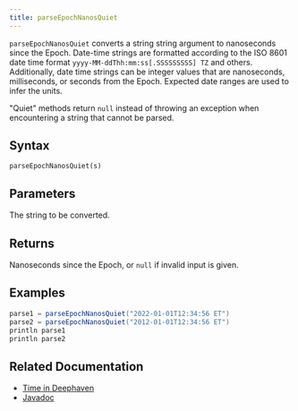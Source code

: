 ```yaml
---
title: parseEpochNanosQuiet
---
```


`parseEpochNanosQuiet` converts a string string argument to nanoseconds since the Epoch.
Date-time strings are formatted according to the ISO 8601 date time format `yyyy-MM-ddThh:mm:ss[.SSSSSSSSS] TZ` and others. Additionally, date time strings can be integer values that are nanoseconds, milliseconds, or seconds from the Epoch. Expected date ranges are used to infer the units.

"Quiet" methods return `null` instead of throwing an exception when encountering a string that cannot be parsed.

## Syntax

```
parseEpochNanosQuiet(s)
```

## Parameters

<ParamTable>
<Param name="s" type="string">

The string to be converted.

</Param>
</ParamTable>

## Returns

Nanoseconds since the Epoch, or `null` if invalid input is given.

## Examples

```groovy order=:log
parse1 = parseEpochNanosQuiet("2022-01-01T12:34:56 ET")
parse2 = parseEpochNanosQuiet("2012-01-01T12:34:56 ET")
println parse1
println parse2
```

## Related Documentation

- [Time in Deephaven](../../../conceptual/time-in-deephaven.md)
- [Javadoc](https://deephaven.io/core/javadoc/io/deephaven/time/DateTimeUtils.html#parseEpochNanosQuiet(java.lang.String))
